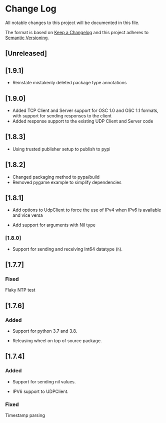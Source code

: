 # Change Log
All notable changes to this project will be documented in this file.
 
The format is based on [Keep a Changelog](http://keepachangelog.com/) and this project adheres to [Semantic Versioning](http://semver.org/).

## [Unreleased]

## [1.9.1]

- Reinstate mistakenly deleted package type annotations

## [1.9.0]

- Added TCP Client and Server support for OSC 1.0 and OSC 1.1 formats, with support for sending responses to the client
- Added response support to the existing UDP Client and Server code

## [1.8.3]

- Using trusted publisher setup to publish to pypi

## [1.8.2]

- Changed packaging method to pypa/build
- Removed pygame example to simplify dependencies

## [1.8.1]

- Add options to UdpClient to force the use of IPv4 when IPv6 is available and vice versa

- Add support for arguments with Nil type

### [1.8.0]

- Support for sending and receiving Int64 datatype (`h`).

## [1.7.7]

###  Fixed

Flaky NTP test

## [1.7.6]

### Added

-  Support for python 3.7 and 3.8.

-  Releasing wheel on top of source package.

## [1.7.4]

### Added

- Support for sending nil values.

- IPV6 support to UDPClient.

### Fixed

Timestamp parsing

